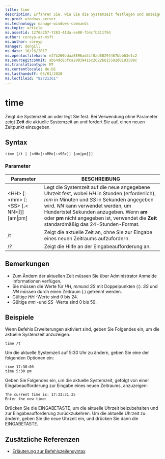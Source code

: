 ```yaml
---
title: time
description: Erfahren Sie, wie Sie die Systemzeit festlegen und anzeigen.
ms.prod: windows-server
ms.technology: manage-windows-commands
ms.topic: article
ms.assetid: 1276a257-7283-41da-ae80-fb4cfb311f9d
author: coreyp-at-msft
ms.author: coreyp
manager: dongill
ms.date: 10/16/2017
ms.openlocfilehash: e27b260bdaa8896ad3cf0ad58294467bbb63e1c2
ms.sourcegitcommit: ab64dc83fca28039416c26226815502d0193500c
ms.translationtype: MT
ms.contentlocale: de-DE
ms.lasthandoff: 05/01/2020
ms.locfileid: "82721361"
---
```

# <a name="time"></a>time



Zeigt die Systemzeit an oder legt Sie fest. Bei Verwendung ohne Parameter zeigt **Zeit** die aktuelle Systemzeit an und fordert Sie auf, einen neuen Zeitpunkt einzugeben.



## <a name="syntax"></a>Syntax

```
time [/t | [<HH>[:<MM>[:<SS>]] [am|pm]]]
```

### <a name="parameters"></a>Parameter

|Parameter|BESCHREIBUNG|
|---------|-----------|
|\<HH> [:\<mm> [:\<SS> [.\< NN>]]] [am\|pm]|Legt die Systemzeit auf die neue angegebene Uhrzeit fest, wobei *HH* in Stunden (erforderlich), *mm* in Minuten und *SS* in Sekunden angegeben wird. *NN* kann verwendet werden, um Hundertstel Sekunden anzugeben. Wenn **am** oder **pm** nicht angegeben ist, verwendet die **Zeit** standardmäßig das 24-Stunden-Format.|
|/t|Zeigt die aktuelle Zeit an, ohne Sie zur Eingabe eines neuen Zeitraums aufzufordern.|
|/?|Zeigt die Hilfe an der Eingabeaufforderung an.|

## <a name="remarks"></a>Bemerkungen

-   Zum Ändern der aktuellen Zeit müssen Sie über Administrator Anmelde Informationen verfügen.
-   Sie müssen die Werte für *HH*, *mm*und *SS* mit Doppelpunkten (:). *SS* und *NN* müssen durch einen Zeitraum (.) getrennt werden.
-   Gültige *HH* -Werte sind 0 bis 24.
-   Gültige *mm* -und *SS* -Werte sind 0 bis 59.

## <a name="examples"></a><a name="BKMK_examples"></a>Beispiele

Wenn Befehls Erweiterungen aktiviert sind, geben Sie Folgendes ein, um die aktuelle Systemzeit anzuzeigen:
```
time /t
```
Um die aktuelle Systemzeit auf 5:30 Uhr zu ändern, geben Sie eine der folgenden Optionen ein:
```
time 17:30:00
time 5:30 pm
```
Geben Sie Folgendes ein, um die aktuelle Systemzeit, gefolgt von einer Eingabeaufforderung zur Eingabe eines neuen Zeitraums, anzuzeigen:
```
The current time is: 17:33:31.35
Enter the new time:
```
Drücken Sie die EINGABETASTE, um die aktuelle Uhrzeit beizubehalten und zur Eingabeaufforderung zurückzukehren. Um die aktuelle Uhrzeit zu ändern, geben Sie die neue Uhrzeit ein, und drücken Sie dann die EINGABETASTE.

## <a name="additional-references"></a>Zusätzliche Referenzen

- [Erläuterung zur Befehlszeilensyntax](command-line-syntax-key.md)